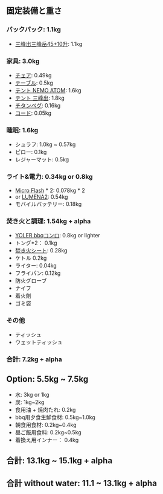## 固定装備と重さ
### バックパック: 1.1kg
- [三峰出三峰岳45+10升](https://item.jd.com/10034696373144.html): 1.1kg
### 家具: 3.0kg
- [チェア](https://amzn.asia/d/5rdJtOg): 0.49kg
- [テーブル](https://amzn.asia/d/9QQHUUU): 0.5kg
- [テント NEMO ATOM](https://amzn.asia/d/9nSFN96): 1.6kg
- [テント 三峰出](https://item.jd.com/60511307795.html#crumb-wrap): 1.8kg
- [チタンペグ](https://amzn.asia/d/cnEZhFo): 0.16kg
- [コード](https://amzn.asia/d/16HbfzB):  0.05kg
### 睡眠: 1.6kg
- シュラフ: 1.0kg ~ 0.57kg
- ピロー: 0.1kg
- レジャーマット: 0.5kg
### ライト&電力: 0.34kg or 0.8kg 
- [Micro Flash](https://amzn.asia/d/4ucHflI) * 2: 0.078kg * 2
- or [LUMENA2](https://amzn.asia/d/6hJ7PWH): 0.54kg
- モバイルバッテリー: 0.18kg
### 焚き火と調理: 1.54kg + alpha
- [YOLER bbqコンロ](https://amzn.asia/d/d1gCH7v): 0.8kg or lighter
- トング*2： 0.1kg
- [焚き火シート](https://amzn.asia/d/2Wv0RLC): 0.28kg
- ケトル 0.2kg
- ライター: 0.04kg
- フライパン: 0.12kg
- 防火グローブ
- ナイフ
- 着火剤
- ゴミ袋
### その他
- ティッシュ
- ウェットティッシュ


### 合計: 7.2kg + alpha

## Option: 5.5kg ~ 7.5kg
- 水: 3kg or 1kg
- 炭: 1kg~2kg
- 食用油 + 焼肉たれ: 0.2kg
- bbq用夕食生鮮食材: 0.5kg~1.0kg
- 朝食用食材: 0.2kg~0.4kg
- 昼ご飯用食料: 0.2kg~0.5kg
- 着換え用インナー： 0.4kg

## 合計: 13.1kg ~ 15.1kg + alpha
## 合計 without water: 11.1 ~ 13.1kg + alpha